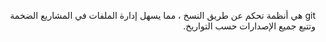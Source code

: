 <div dir = rtl > 
  
  
git هي أنظمة تحكم عن طريق النسخ ، مما يسهل إدارة الملفات في المشاريع الضخمة وتتبع جميع الإصدارات حسب التواريخ.  
  
  
  
  </dir >

